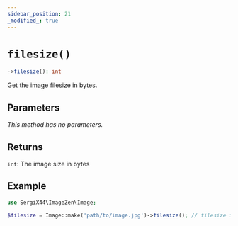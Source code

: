 ```yaml
---
sidebar_position: 21
_modified_: true
---
```

# `filesize()`

```php
->filesize(): int
```
Get the image filesize in bytes.

## Parameters

<i>This method has no parameters.</i>

## Returns

`int`: The image size in bytes

## Example

```php
use SergiX44\ImageZen\Image;

$filesize = Image::make('path/to/image.jpg')->filesize(); // filesize in bytes

```
